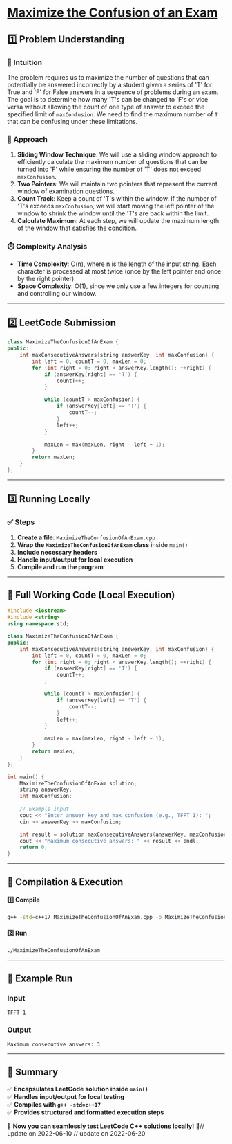 # **[Maximize the Confusion of an Exam](https://leetcode.com/problems/maximize-the-confusion-of-an-exam/description/)**  

## **1️⃣ Problem Understanding**  
### **📌 Intuition**  
The problem requires us to maximize the number of questions that can potentially be answered incorrectly by a student given a series of 'T' for True and 'F' for False answers in a sequence of problems during an exam. The goal is to determine how many 'T's can be changed to 'F's or vice versa without allowing the count of one type of answer to exceed the specified limit of `maxConfusion`. We need to find the maximum number of `T` that can be confusing under these limitations.

### **🚀 Approach**  
1. **Sliding Window Technique**: We will use a sliding window approach to efficiently calculate the maximum number of questions that can be turned into 'F' while ensuring the number of 'T' does not exceed `maxConfusion`.
2. **Two Pointers**: We will maintain two pointers that represent the current window of examination questions.
3. **Count Track**: Keep a count of 'T's within the window. If the number of 'T's exceeds `maxConfusion`, we will start moving the left pointer of the window to shrink the window until the 'T's are back within the limit.
4. **Calculate Maximum**: At each step, we will update the maximum length of the window that satisfies the condition.

### **⏱️ Complexity Analysis**  
- **Time Complexity**: O(n), where n is the length of the input string. Each character is processed at most twice (once by the left pointer and once by the right pointer).
- **Space Complexity**: O(1), since we only use a few integers for counting and controlling our window.

---  

## **2️⃣ LeetCode Submission**  
```cpp
class MaximizeTheConfusionOfAnExam {
public:
    int maxConsecutiveAnswers(string answerKey, int maxConfusion) {
        int left = 0, countT = 0, maxLen = 0;
        for (int right = 0; right < answerKey.length(); ++right) {
            if (answerKey[right] == 'T') {
                countT++;
            }

            while (countT > maxConfusion) {
                if (answerKey[left] == 'T') {
                    countT--;
                }
                left++;
            }

            maxLen = max(maxLen, right - left + 1);
        }
        return maxLen;
    }
};
```  

---  

## **3️⃣ Running Locally**  
### **✅ Steps**  
1. **Create a file**: `MaximizeTheConfusionOfAnExam.cpp`  
2. **Wrap the `MaximizeTheConfusionOfAnExam` class** inside `main()`  
3. **Include necessary headers**  
4. **Handle input/output for local execution**  
5. **Compile and run the program**  

---  

## **📝 Full Working Code (Local Execution)**  
```cpp
#include <iostream>
#include <string>
using namespace std;

class MaximizeTheConfusionOfAnExam {
public:
    int maxConsecutiveAnswers(string answerKey, int maxConfusion) {
        int left = 0, countT = 0, maxLen = 0;
        for (int right = 0; right < answerKey.length(); ++right) {
            if (answerKey[right] == 'T') {
                countT++;
            }

            while (countT > maxConfusion) {
                if (answerKey[left] == 'T') {
                    countT--;
                }
                left++;
            }

            maxLen = max(maxLen, right - left + 1);
        }
        return maxLen;
    }
};

int main() {
    MaximizeTheConfusionOfAnExam solution;
    string answerKey;
    int maxConfusion;
    
    // Example input
    cout << "Enter answer key and max confusion (e.g., TFFT 1): ";
    cin >> answerKey >> maxConfusion;

    int result = solution.maxConsecutiveAnswers(answerKey, maxConfusion);
    cout << "Maximum consecutive answers: " << result << endl;
    return 0;
}
```  

---  

## **🔧 Compilation & Execution**  
#### **1️⃣ Compile**  
```bash
g++ -std=c++17 MaximizeTheConfusionOfAnExam.cpp -o MaximizeTheConfusionOfAnExam
```  

#### **2️⃣ Run**  
```bash
./MaximizeTheConfusionOfAnExam
```  

---  

## **🎯 Example Run**  
### **Input**  
```
TFFT 1
```  
### **Output**  
```
Maximum consecutive answers: 3
```  

---  

## **📌 Summary**  
✅ **Encapsulates LeetCode solution inside `main()`**  
✅ **Handles input/output for local testing**  
✅ **Compiles with `g++ -std=c++17`**  
✅ **Provides structured and formatted execution steps**  

🚀 **Now you can seamlessly test LeetCode C++ solutions locally!** 🚀// update on 2022-06-10
// update on 2022-06-20
